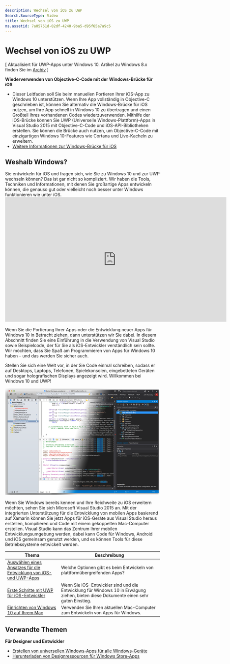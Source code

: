 ```yaml
---
description: Wechsel von iOS zu UWP
Search.SourceType: Video
title: Wechsel von iOS zu UWP
ms.assetid: 7a05751d-02df-4240-9ba5-d95f65a7a9c5
---
```


# Wechsel von iOS zu UWP

\[ Aktualisiert für UWP-Apps unter Windows 10. Artikel zu Windows 8.x finden Sie im [Archiv](http://go.microsoft.com/fwlink/p/?linkid=619132) \]

**Wiederverwenden von Objective-C-Code mit der Windows-Brücke für iOS**

-   Dieser Leitfaden soll Sie beim manuellen Portieren Ihrer iOS-App zu Windows 10 unterstützen. Wenn Ihre App vollständig in Objective-C geschrieben ist, können Sie alternativ die Windows-Brücke für iOS nutzen, um Ihre App schnell in Windows 10 zu übertragen und einen Großteil Ihres vorhandenen Codes wiederzuverwenden. Mithilfe der iOS-Brücke können Sie UWP (Universelle Windows-Plattform)-Apps in Visual Studio 2015 mit Objective-C-Code und iOS-API-Bibliotheken erstellen. Sie können die Brücke auch nutzen, um Objective-C-Code mit einzigartigen Windows 10-Features wie Cortana und Live-Kacheln zu erweitern.
-   [Weitere Informationen zur Windows-Brücke für iOS](https://dev.windows.com/bridges/ios)

## Weshalb Windows?

Sie entwickeln für iOS und fragen sich, wie Sie zu Windows 10 und zur UWP wechseln können? Das ist gar nicht so kompliziert. Wir haben die Tools, Techniken und Informationen, mit denen Sie großartige Apps entwickeln können, die genauso gut oder vielleicht noch besser unter Windows funktionieren wie unter iOS.<iframe src="https://hubs-video.ssl.catalog.video.msn.com/embed/019d3337-80cf-4817-b50a-58f9463a4d27/IA?csid=ux-en-us&MsnPlayerLeadsWith=html&PlaybackMode=Inline&MsnPlayerDisplayShareBar=false&MsnPlayerDisplayInfoButton=false&iframe=true&QualityOverride=HD" width="720" height="405" allowFullScreen="true" frameBorder="0" scrolling="no">Portieren Ihrer Android- oder iOS-App für Windows und Windows Phone</iframe>

Wenn Sie die Portierung Ihrer Apps oder die Entwicklung neuer Apps für Windows 10 in Betracht ziehen, dann unterstützen wir Sie dabei. In diesem Abschnitt finden Sie eine Einführung in die Verwendung von Visual Studio sowie Beispielcode, der für Sie als iOS-Entwickler verständlich sein sollte. Wir möchten, dass Sie Spaß am Programmieren von Apps für Windows 10 haben – und das werden Sie sicher auch.

Stellen Sie sich eine Welt vor, in der Sie Code einmal schreiben, sodass er auf Desktops, Laptops, Telefonen, Spielekonsolen, eingebetteten Geräten und sogar holografischen Displays angezeigt wird. Willkommen bei Windows 10 und UWP!

![Zur dunklen Seite wechseln?](images/ios-to-uwp/mixedup.png)

Wenn Sie Windows bereits kennen und Ihre Reichweite zu iOS erweitern möchten, sehen Sie sich Microsoft Visual Studio 2015 an. Mit der integrierten Unterstützung für die Entwicklung von mobilen Apps basierend auf Xamarin können Sie jetzt Apps für iOS-Geräte aus Visual Studio heraus erstellen, kompilieren und Code mit einem gekoppelten Mac-Computer erstellen. Visual Studio kann das Zentrum Ihrer mobilen Entwicklungsumgebung werden, dabei kann Code für Windows, Android und iOS gemeinsam genutzt werden, und es können Tools für diese Betriebssysteme entwickelt werden.
 

| Thema | Beschreibung |
|-------|-------------|
| [Auswählen eines Ansatzes für die Entwicklung von iOS- und UWP-Apps](selecting-an-approach-to-ios-and-uwp-app-development.md) | Welche Optionen gibt es beim Entwickeln von plattformübergreifenden Apps? |
| [Erste Schritte mit UWP für iOS-Entwickler](getting-started-with-uwp-for-ios-developers.md) | Wenn Sie iOS-Entwickler sind und die Entwicklung für Windows 10 in Erwägung ziehen, bieten diese Dokumente einen sehr guten Einstieg. |
| [Einrichten von Windows 10 auf Ihrem Mac](setting-up-your-mac-with-windows-10.md) | Verwenden Sie Ihren aktuellen Mac-Computer zum Entwickeln von Apps für Windows. |

## Verwandte Themen

**Für Designer und Entwickler**
* [Erstellen von universellen Windows-Apps für alle Windows-Geräte](http://go.microsoft.com/fwlink/p/?LinkID=397871)
* [Herunterladen von Designressourcen für Windows Store-Apps](https://msdn.microsoft.com/library/windows/apps/xaml/bg125377.aspx)
 



<!--HONumber=Mar16_HO1-->


